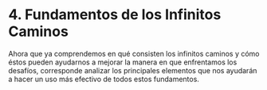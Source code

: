 # 4. Fundamentos de los Infinitos Caminos

Ahora que ya comprendemos en qué consisten los infinitos caminos y cómo éstos pueden ayudarnos a mejorar la manera en que enfrentamos los desafíos, corresponde analizar los principales elementos que nos ayudarán a hacer un uso más efectivo de todos estos fundamentos. 



